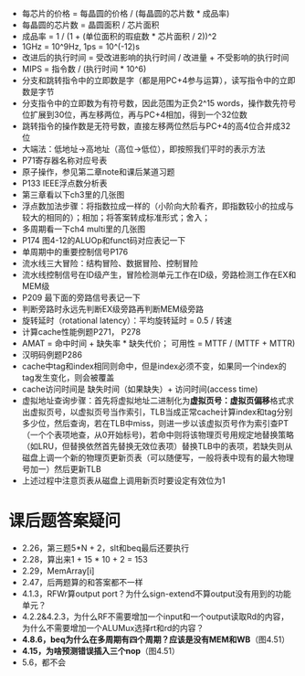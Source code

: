 + 每芯片的价格 = 每晶圆的价格 / (每晶圆的芯片数 * 成品率)
+ 每晶圆的芯片数 = 晶圆面积 / 芯片面积
+ 成品率 = 1 / (1 + (单位面积的瑕疵数 * 芯片面积 / 2))^2
+ 1GHz = 10^9Hz, 1ps = 10^(-12)s
+ 改进后的执行时间 = 受改进影响的执行时间 / 改进量 + 不受影响的执行时间
+ MIPS = 指令数 / (执行时间 * 10^6)
+ 分支和跳转指令中的立即数是字（都是用PC+4参与运算），读写指令中的立即数是字节
+ 分支指令中的立即数为有符号数，因此范围为正负2^15 words，操作数先符号位扩展到30位，再左移两位，再与PC+4相加，得到一个32位数
+ 跳转指令的操作数是无符号数，直接左移两位然后与PC+4的高4位合并成32位
+ 大端法：低地址→高地址（高位→低位），即按照我们平时的表示方法
+ P71寄存器名称对应号表
+ 原子操作，参见第二章note和课后某道习题
+ P133 IEEE浮点数分析表
+ 第三章看以下ch3里的几张图
+ 浮点数加法步骤：将指数拉成一样的（小阶向大阶看齐，即指数较小的拉成与较大的相同的）；相加；将答案转成标准形式；舍入；
+ 多周期看一下ch4 multi里的几张图
+ P174 图4-12的ALUOp和funct码对应表记一下
+ 单周期中的重要控制信号P176
+ 流水线三大冒险：结构冒险、数据冒险、控制冒险
+ 流水线控制信号在ID级产生，冒险检测单元工作在ID级，旁路检测工作在EX和MEM级
+ P209 最下面的旁路信号表记一下
+ 判断旁路时永远先判断EX级旁路再判断MEM级旁路
+ 旋转延时（rotational latency）：平均旋转延时 = 0.5 / 转速
+ 计算cache性能例题P271， P278
+ AMAT = 命中时间 + 缺失率 * 缺失代价； 可用性 = MTTF / (MTTF + MTTR)
+ 汉明码例题P286
+ cache中tag和index相同则命中，但是index必须不变，如果同一个index的tag发生变化，则会被覆盖
+ cache访问时间是 缺失时间（如果缺失）+ 访问时间(access time)
+ 虚拟地址查询步骤：首先将虚拟地址二进制化为**虚拟页号：虚拟页偏移**格式求出虚拟页号，以虚拟页号当作索引，TLB当成正常cache计算index和tag分别多少位，然后查询，若在TLB中miss，则进一步以该虚拟页号作为索引查PT（一个个表项地查，从0开始标号)，若命中则将该物理页号用规定地替换策略（如LRU，但替换依然首先替换无效位表项）替换TLB中的表项，若缺失则从磁盘上调一个新的物理页更新页表（可以随便写，一般将表中现有的最大物理号加一）然后更新TLB
+ 上述过程中注意页表从磁盘上调用新页时要设定有效位为1


# 课后题答案疑问
+ 2.26，第三题5*N + 2，slt和beq最后还要执行
+ 2.28，算出来1 + 15 * 10 + 2 = 153
+ 2.29，MemArray[i]
+ 2.47，后两题算的和答案都不一样
+ 4.1.3，RFWr算output port？为什么sign-extend不算output没有用到的功能单元？
+ 4.2.2&4.2.3，为什么RF不需要增加一个input和一个output读取Rd的内容，为什么不需要增加一个ALUMux选择rt和rd的内容？
+ **4.8.6，beq为什么在多周期有四个周期？应该是没有MEM和WB**（图4.51）
+ **4.15，为啥预测错误插入三个nop**（图4.51）
+ 5.6，都不会